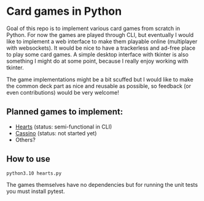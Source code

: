 # Card games in Python

Goal of this repo is to implement various card games from scratch in Python.
For now the games are played through CLI, but eventually I would like to implement
a web interface to make them playable online (multiplayer with websockets). It would
be nice to have a trackerless and ad-free place to play some card games. A simple
desktop interface with tkinter is also something I might do at some point, because I
really enjoy working with tkinter.

The game implementations might be a bit scuffed but I would like to make the common deck part
as nice and reusable as possible, so feedback (or even contributions) would be very welcome!


## Planned games to implement:

* [Hearts](https://en.wikipedia.org/wiki/Hearts_(card_game)) (status: semi-functional in CLI)
* [Cassino](https://en.wikipedia.org/wiki/Cassino_(card_game)) (status: not started yet)
* Others?


## How to use

```python3.10 hearts.py```

The games themselves have no dependencies but for running the unit tests you must install pytest.
